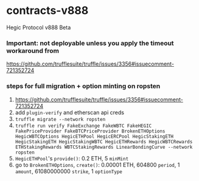 # contracts-v888
Hegic Protocol v888 Beta

### Important: not deployable unless you apply the timeout workaround from 

https://github.com/trufflesuite/truffle/issues/3356#issuecomment-721352724


### steps for full migration + option minting on ropsten
1. https://github.com/trufflesuite/truffle/issues/3356#issuecomment-721352724
2. add `plugin-verify` and etherscan api creds
3. `truffle migrate --network ropsten`
4. `truffle run verify FakeExchange FakeWBTC FakeHEGIC FakePriceProvider FakeBTCPriceProvider BrokenETHOptions HegicWBTCOptions HegicETHPool HegicERCPool HegicStakingETH  HegicStakingETH HegicStakingWBTC HegicETHRewards HegicWBTCRewards ETHStakingRewards WBTCStakingRewards LinearBondingCurve --network ropsten
`
5. `HegicETHPool`'s `provide()`: 0.2 ETH, 5 `minMint`
6. go to `BrokenETHOptions`, `create()`: 0.00001 ETH, 604800 `period`, 1 `amount`, 61080000000 `strike`, 1 `optionType`
